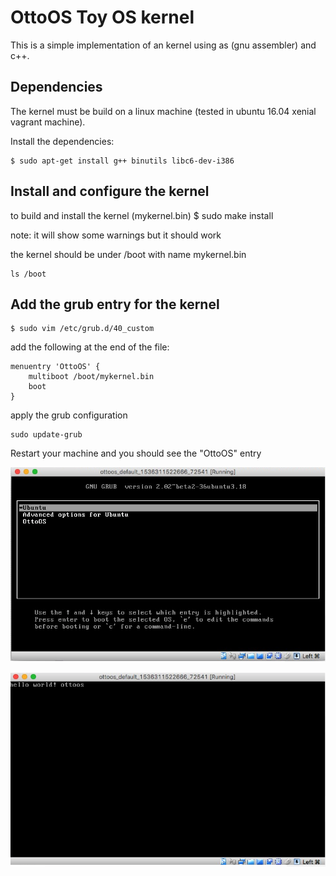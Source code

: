 # OttoOS Toy OS kernel

This is a simple implementation of an kernel using as (gnu assembler) and c++.

## Dependencies

The kernel must be build on a linux machine (tested in ubuntu 16.04 xenial vagrant machine).

Install the dependencies:

    $ sudo apt-get install g++ binutils libc6-dev-i386

## Install and configure the kernel

to build and install the kernel (mykernel.bin)
    $ sudo make install

note: it will show some warnings but it should work


the kernel should be under /boot with name mykernel.bin

    ls /boot


## Add the grub entry for the kernel

    $ sudo vim /etc/grub.d/40_custom

add the following at the end of the file:

    menuentry 'OttoOS' {
        multiboot /boot/mykernel.bin
        boot
    }

apply the grub configuration

    sudo update-grub

Restart your machine and you should see the "OttoOS" entry 

![ottoos_grub](otto_os_grub.png)

![ottoos_output](ottoos_output.png)